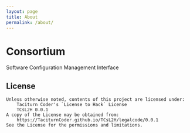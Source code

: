 ```yaml
---
layout: page
title: About
permalink: /about/
---
```


[//]: # ( ------------------------------------------------------------------ {c)
[//]: # ( COPYRIGHT 2022 Dwij Bavisi <dwijbavisi@gmail.com>                  {c)
[//]: # ( Licensed under:                                                    {c)
[//]: # (     Taciturn Coder's `License to Hack` License                     {c)
[//]: # (     TCsL2H 0.0.1                                                   {c)
[//]: # ( A copy of the License may be obtained from:                        {c)
[//]: # (     https://TaciturnCoder.github.io/TCsL2H/legalcode/0.0.1         {c)
[//]: # ( See the License for the permissions and limitations.               {c)
[//]: # ( ------------------------------------------------------------------ {c)

# Consortium
Software Configuration Management Interface

## License
```
Unless otherwise noted, contents of this project are licensed under:
    Taciturn Coder's `License to Hack` License
    TCsL2H 0.0.1
A copy of the License may be obtained from:
    https://TaciturnCoder.github.io/TCsL2H/legalcode/0.0.1
See the License for the permissions and limitations.
```
